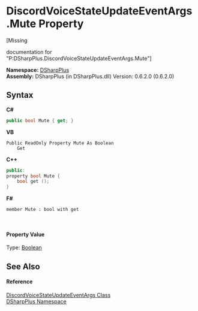 # DiscordVoiceStateUpdateEventArgs.Mute Property 
 

\[Missing <summary> documentation for "P:DSharpPlus.DiscordVoiceStateUpdateEventArgs.Mute"\]

**Namespace:**&nbsp;<a href="503971eb-de5e-a570-9922-de9500a9b1cc">DSharpPlus</a><br />**Assembly:**&nbsp;DSharpPlus (in DSharpPlus.dll) Version: 0.6.2.0 (0.6.2.0)

## Syntax

**C#**<br />
``` C#
public bool Mute { get; }
```

**VB**<br />
``` VB
Public ReadOnly Property Mute As Boolean
	Get
```

**C++**<br />
``` C++
public:
property bool Mute {
	bool get ();
}
```

**F#**<br />
``` F#
member Mute : bool with get

```

<br />

#### Property Value
Type: <a href="http://msdn2.microsoft.com/en-us/library/a28wyd50" target="_blank">Boolean</a>

## See Also


#### Reference
<a href="1131127a-d9b0-11a2-1181-bf07f8bb4ca5">DiscordVoiceStateUpdateEventArgs Class</a><br /><a href="503971eb-de5e-a570-9922-de9500a9b1cc">DSharpPlus Namespace</a><br />